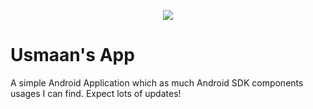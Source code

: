 <p align="center">
  <img src="https://user-images.githubusercontent.com/8617849/119271230-8efa8b80-bbf8-11eb-89d5-07ae36aa1fac.png?">
</p>



# Usmaan's App
A simple Android Application which as much Android SDK components usages I can find. Expect lots of updates!


